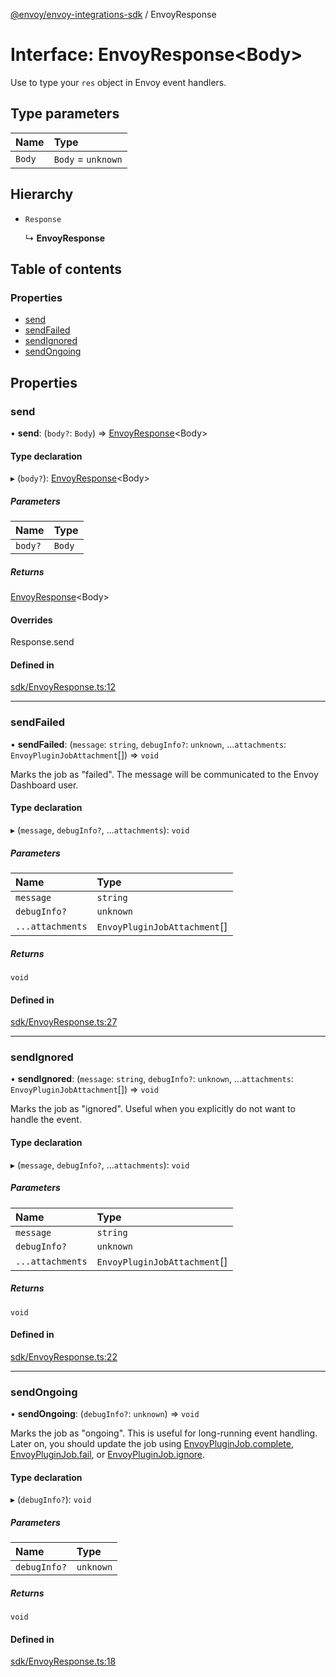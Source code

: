 [@envoy/envoy-integrations-sdk](../README.md) / EnvoyResponse

# Interface: EnvoyResponse<Body\>

Use to type your `res` object in Envoy event handlers.

## Type parameters

| Name | Type |
| :------ | :------ |
| `Body` | `Body` = `unknown` |

## Hierarchy

- `Response`

  ↳ **EnvoyResponse**

## Table of contents

### Properties

- [send](envoyresponse.md#send)
- [sendFailed](envoyresponse.md#sendfailed)
- [sendIgnored](envoyresponse.md#sendignored)
- [sendOngoing](envoyresponse.md#sendongoing)

## Properties

### send

• **send**: (`body?`: `Body`) => [EnvoyResponse](envoyresponse.md)<Body\>

#### Type declaration

▸ (`body?`): [EnvoyResponse](envoyresponse.md)<Body\>

##### Parameters

| Name | Type |
| :------ | :------ |
| `body?` | `Body` |

##### Returns

[EnvoyResponse](envoyresponse.md)<Body\>

#### Overrides

Response.send

#### Defined in

[sdk/EnvoyResponse.ts:12](https://github.com/envoy/envoy-integrations-sdk-nodejs/blob/410ee70/src/sdk/EnvoyResponse.ts#L12)

___

### sendFailed

• **sendFailed**: (`message`: `string`, `debugInfo?`: `unknown`, ...`attachments`: `EnvoyPluginJobAttachment`[]) => `void`

Marks the job as "failed". The message will be communicated to the Envoy Dashboard user.

#### Type declaration

▸ (`message`, `debugInfo?`, ...`attachments`): `void`

##### Parameters

| Name | Type |
| :------ | :------ |
| `message` | `string` |
| `debugInfo?` | `unknown` |
| `...attachments` | `EnvoyPluginJobAttachment`[] |

##### Returns

`void`

#### Defined in

[sdk/EnvoyResponse.ts:27](https://github.com/envoy/envoy-integrations-sdk-nodejs/blob/410ee70/src/sdk/EnvoyResponse.ts#L27)

___

### sendIgnored

• **sendIgnored**: (`message`: `string`, `debugInfo?`: `unknown`, ...`attachments`: `EnvoyPluginJobAttachment`[]) => `void`

Marks the job as "ignored". Useful when you explicitly do not want to handle the event.

#### Type declaration

▸ (`message`, `debugInfo?`, ...`attachments`): `void`

##### Parameters

| Name | Type |
| :------ | :------ |
| `message` | `string` |
| `debugInfo?` | `unknown` |
| `...attachments` | `EnvoyPluginJobAttachment`[] |

##### Returns

`void`

#### Defined in

[sdk/EnvoyResponse.ts:22](https://github.com/envoy/envoy-integrations-sdk-nodejs/blob/410ee70/src/sdk/EnvoyResponse.ts#L22)

___

### sendOngoing

• **sendOngoing**: (`debugInfo?`: `unknown`) => `void`

Marks the job as "ongoing". This is useful for long-running event handling.
Later on, you should update the job using
[EnvoyPluginJob.complete](../classes/envoypluginjob.md#complete), [EnvoyPluginJob.fail](../classes/envoypluginjob.md#fail), or [EnvoyPluginJob.ignore](../classes/envoypluginjob.md#ignore).

#### Type declaration

▸ (`debugInfo?`): `void`

##### Parameters

| Name | Type |
| :------ | :------ |
| `debugInfo?` | `unknown` |

##### Returns

`void`

#### Defined in

[sdk/EnvoyResponse.ts:18](https://github.com/envoy/envoy-integrations-sdk-nodejs/blob/410ee70/src/sdk/EnvoyResponse.ts#L18)
